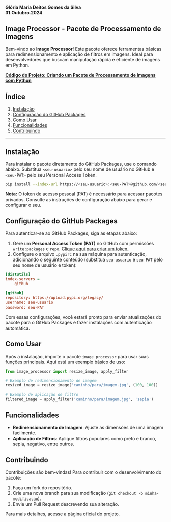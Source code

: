 #### Glória Maria Deitos Gomes da Silva <br> 31.Outubro.2024

## Image Processor - Pacote de Processamento de Imagens

Bem-vindo ao **Image Processor**! Este pacote oferece ferramentas básicas para redimensionamento e aplicação de filtros em imagens. Ideal para desenvolvedores que buscam manipulação rápida e eficiente de imagens em Python.

**[Código do Projeto: Criando um Pacote de Processamento de Imagens com Python](https://github.com/gloriadeitos/NTT_DATA-Engenharia_de_Dados_com_Python/blob/main/Criando%20um%20Pacote%20de%20Processamento%20de%20Imagens%20com%20Python/codigo.md)**

## Índice

1. [Instalação](#instalação)
2. [Configuração do GitHub Packages](#configuração-do-github-packages)
3. [Como Usar](#como-usar)
4. [Funcionalidades](#funcionalidades)
5. [Contribuindo](#contribuindo)

---

## Instalação
Para instalar o pacote diretamente do GitHub Packages, use o comando abaixo. Substitua `<seu-usuario>` pelo seu nome de usuário no GitHub e `<seu-PAT>` pelo seu Personal Access Token.

```bash
pip install --index-url https://<seu-usuario>:<seu-PAT>@github.com/<seu-usuario>/image_processor
```
**Nota:** O token de acesso pessoal (PAT) é necessário para acessar pacotes privados. Consulte as instruções de configuração abaixo para gerar e configurar o seu.

## Configuração do GitHub Packages
Para autenticar-se ao GitHub Packages, siga as etapas abaixo:

1. Gere um **Personal Access Token (PAT)** no GitHub com permissões `write:packages` e `repo`. [Clique aqui para criar um token.](https://github.com/settings/tokens)
2. Configure o arquivo `.pypirc` na sua máquina para autenticação, adicionando o seguinte conteúdo (substitua `seu-usuario` e `seu-PAT` pelo seu nome de usuário e token):

```ini
[distutils]
index-servers =
    github

[github]
repository: https://upload.pypi.org/legacy/
username: seu-usuario
password: seu-PAT
```

Com essas configurações, você estará pronto para enviar atualizações do pacote para o GitHub Packages e fazer instalações com autenticação automática.

## Como Usar
Após a instalação, importe o pacote `image_processor` para usar suas funções principais. Aqui está um exemplo básico de uso:

```python
from image_processor import resize_image, apply_filter

# Exemplo de redimensionamento de imagem
resized_image = resize_image('caminho/para/imagem.jpg', (100, 100))

# Exemplo de aplicação de filtro
filtered_image = apply_filter('caminho/para/imagem.jpg', 'sepia')
```

## Funcionalidades
- **Redimensionamento de Imagem**: Ajuste as dimensões de uma imagem facilmente.
- **Aplicação de Filtros**: Aplique filtros populares como preto e branco, sepia, negativo, entre outros.

## Contribuindo
Contribuições são bem-vindas! Para contribuir com o desenvolvimento do pacote:

1. Faça um fork do repositório.
2. Crie uma nova branch para sua modificação (`git checkout -b minha-modificacao`).
3. Envie um Pull Request descrevendo sua alteração.

Para mais detalhes, acesse a página oficial do projeto.
